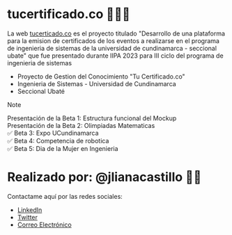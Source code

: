 # tucertificado.co 👩🏼‍🎓
La web [tucerticado.co](tucertificado.co) es el proyecto titulado "Desarrollo de una plataforma para la emision de certificados de los eventos a realizarse en el programa de ingenieria de sistemas de la universidad de cundinamarca - seccional ubate" que fue presentado durante IIPA 2023 para III ciclo del programa de ingenieria de sistemas
* Proyecto de Gestion del Conocimiento "Tu Certificado.co"
* Ingenieria de Sistemas - Universidad de Cundinamarca
* Seccional Ubaté
> [!NOTE]
> Presentación de la Beta 1: Estructura funcional del Mockup <br>
> Presentación de la Beta 2: Olimpiadas Matematicas <br>
> ✅ Beta 3: Expo UCundinamarca <br>
> ✅ Beta 4: Competencia de robotica <br>
> ✅ Beta 5: Dia de la Mujer en Ingenieria
# Realizado por: @jlianacastillo 👩‍💻
Contactame aquí por las redes sociales: <br>
* [LinkedIn](https://www.linkedin.com/in/julianacastilloaraujo/)
* [Twitter](https://twitter.com/jlianacastillo)
* [Correo Electrónico](jcastilloa@ucundinamarca.edu.co)
